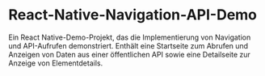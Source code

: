 # React-Native-Navigation-API-Demo
Ein React Native-Demo-Projekt, das die Implementierung von Navigation und API-Aufrufen demonstriert. Enthält eine Startseite zum Abrufen und Anzeigen von Daten aus einer öffentlichen API sowie eine Detailseite zur Anzeige von Elementdetails.
